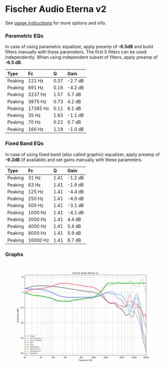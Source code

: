 # Fischer Audio Eterna v2
See [usage instructions](https://github.com/jaakkopasanen/AutoEq#usage) for more options and info.

### Parametric EQs
In case of using parametric equalizer, apply preamp of **-6.5dB** and build filters manually
with these parameters. The first 5 filters can be used independently.
When using independent subset of filters, apply preamp of **-6.5 dB**.

| Type    | Fc       |    Q | Gain    |
|:--------|:---------|:-----|:--------|
| Peaking | 121 Hz   | 0.37 | -2.7 dB |
| Peaking | 691 Hz   | 0.16 | -4.2 dB |
| Peaking | 2237 Hz  | 1.57 | 5.7 dB  |
| Peaking | 3875 Hz  | 0.73 | 4.2 dB  |
| Peaking | 17265 Hz | 0.11 | 6.1 dB  |
| Peaking | 35 Hz    | 1.83 | -1.1 dB |
| Peaking | 70 Hz    | 0.22 | 0.7 dB  |
| Peaking | 166 Hz   | 1.19 | -1.0 dB |

### Fixed Band EQs
In case of using fixed band (also called graphic) equalizer, apply preamp of **-9.2dB**
(if available) and set gains manually with these parameters.

| Type    | Fc       |    Q | Gain    |
|:--------|:---------|:-----|:--------|
| Peaking | 31 Hz    | 1.41 | -1.2 dB |
| Peaking | 63 Hz    | 1.41 | -1.9 dB |
| Peaking | 125 Hz   | 1.41 | -4.4 dB |
| Peaking | 250 Hz   | 1.41 | -4.9 dB |
| Peaking | 500 Hz   | 1.41 | -3.1 dB |
| Peaking | 1000 Hz  | 1.41 | -4.1 dB |
| Peaking | 2000 Hz  | 1.41 | 4.4 dB  |
| Peaking | 4000 Hz  | 1.41 | 5.4 dB  |
| Peaking | 8000 Hz  | 1.41 | 5.9 dB  |
| Peaking | 16000 Hz | 1.41 | 8.7 dB  |

### Graphs
![](./Fischer%20Audio%20Eterna%20v2.png)